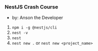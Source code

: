 ### NestJS Crash Course
- by: Anson the Developer

1. `npm i -g @nestjs/cli`
2. `nest -v`
3. `nest`
4. `nest new .` or `nest new <project_name>`
